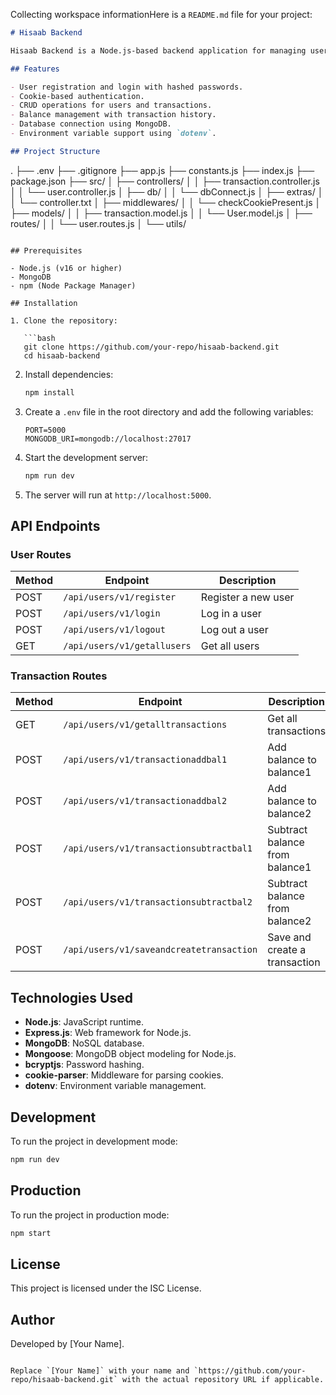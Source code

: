 Collecting workspace informationHere is a `README.md` file for your project:

```markdown
# Hisaab Backend

Hisaab Backend is a Node.js-based backend application for managing users, transactions, and balances. It is built using Express.js, MongoDB, and Mongoose, and supports user authentication and transaction management.

## Features

- User registration and login with hashed passwords.
- Cookie-based authentication.
- CRUD operations for users and transactions.
- Balance management with transaction history.
- Database connection using MongoDB.
- Environment variable support using `dotenv`.

## Project Structure

```
.
├── .env
├── .gitignore
├── app.js
├── constants.js
├── index.js
├── package.json
├── src/
│   ├── controllers/
│   │   ├── transaction.controller.js
│   │   └── user.controller.js
│   ├── db/
│   │   └── dbConnect.js
│   ├── extras/
│   │   └── controller.txt
│   ├── middlewares/
│   │   └── checkCookiePresent.js
│   ├── models/
│   │   ├── transaction.model.js
│   │   └── User.model.js
│   ├── routes/
│   │   └── user.routes.js
│   └── utils/
```

## Prerequisites

- Node.js (v16 or higher)
- MongoDB
- npm (Node Package Manager)

## Installation

1. Clone the repository:

   ```bash
   git clone https://github.com/your-repo/hisaab-backend.git
   cd hisaab-backend
   ```

2. Install dependencies:

   ```bash
   npm install
   ```

3. Create a `.env` file in the root directory and add the following variables:

   ```
   PORT=5000
   MONGODB_URI=mongodb://localhost:27017
   ```

4. Start the development server:

   ```bash
   npm run dev
   ```

5. The server will run at `http://localhost:5000`.

## API Endpoints

### User Routes

| Method | Endpoint                          | Description                     |
|--------|-----------------------------------|---------------------------------|
| POST   | `/api/users/v1/register`          | Register a new user             |
| POST   | `/api/users/v1/login`             | Log in a user                   |
| POST   | `/api/users/v1/logout`            | Log out a user                  |
| GET    | `/api/users/v1/getallusers`       | Get all users                   |

### Transaction Routes

| Method | Endpoint                          | Description                     |
|--------|-----------------------------------|---------------------------------|
| GET    | `/api/users/v1/getalltransactions`| Get all transactions            |
| POST   | `/api/users/v1/transactionaddbal1`| Add balance to balance1         |
| POST   | `/api/users/v1/transactionaddbal2`| Add balance to balance2         |
| POST   | `/api/users/v1/transactionsubtractbal1` | Subtract balance from balance1 |
| POST   | `/api/users/v1/transactionsubtractbal2` | Subtract balance from balance2 |
| POST   | `/api/users/v1/saveandcreatetransaction` | Save and create a transaction |

## Technologies Used

- **Node.js**: JavaScript runtime.
- **Express.js**: Web framework for Node.js.
- **MongoDB**: NoSQL database.
- **Mongoose**: MongoDB object modeling for Node.js.
- **bcryptjs**: Password hashing.
- **cookie-parser**: Middleware for parsing cookies.
- **dotenv**: Environment variable management.

## Development

To run the project in development mode:

```bash
npm run dev
```

## Production

To run the project in production mode:

```bash
npm start
```

## License

This project is licensed under the ISC License.

## Author

Developed by [Your Name].
```

Replace `[Your Name]` with your name and `https://github.com/your-repo/hisaab-backend.git` with the actual repository URL if applicable.
